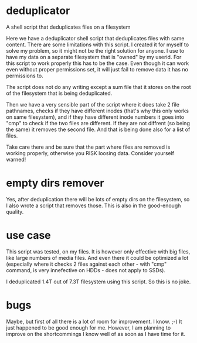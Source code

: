 # deduplicator
A shell script that deduplicates files on a filesystem

Here we have a deduplicator shell script that deduplicates files with same content.
There are some limitations with this script. I created it for myself to solve my problem,
so it might not be the right solution for anyone. I use to have my data on a separate
filesystem that is "owned" by my userid. For this script to work properly this has to be the case.
Even though it can work even without proper permissions set,
it will just fail to remove data it has no permissions to.

The script does not do any writing except a sum file that it stores on the root of the
filesystem that is being deduplicated.

Then we have a very sensible part of the script where it does take 2 file pathnames,
checks if they have different inodes (that's why this only works on same filesystem),
and if they have different inode numbers it goes into "cmp" to check if the two files
are different. If they are not diffrent (so being the same) it removes the second file.
And that is being done also for a list of files.

Take care there and be sure that the part where files are removed is working properly,
otherwise you RISK loosing data. Consider yourself warned!

# empty dirs remover
Yes, after deduplication there will be lots of empty dirs on the filesystem,
so I also wrote a script that removes those. This is also in the good-enough quality.

# use case
This script was tested, on my files. It is however only effective with big files, like
large numbers of media files. And even there it could be optimized a lot (especially 
where it checks 2 files against each other - with "cmp" command, is very innefective
on HDDs - does not apply to SSDs).

I deduplicated 1.4T out of 7.3T filesystem using this script. So this is no joke.

# bugs
Maybe, but first of all there is a lot of room for improvement. I know. ;-)
It just happened to be good enough for me. However, I am planning to improve
on the shortcommings I know well of as soon as I have time for it.
